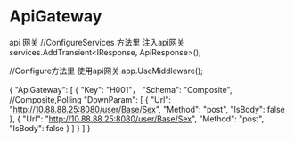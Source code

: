 # ApiGateway
api 网关
//ConfigureServices 方法里 注入api网关
services.AddTransient<IResponse, ApiResponse>();

//Configure方法里 使用api网关
app.UseMiddleware<ApiMiddleware>();

{
  "ApiGateway": [
    {
      "Key": "H001"，
      "Schema": "Composite", //Composite,Polling
      "DownParam": [
        {
          "Url": "http://10.88.88.25:8080/user/Base/Sex",
          "Method": "post",
          "IsBody": false
        },
        {
          "Url": "http://10.88.88.25:8080/user/Base/Sex",
          "Method": "post",
          "IsBody": false
        }
      ]
    }
  ]
}
